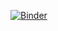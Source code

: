 [![Binder](https://mybinder.org/badge_logo.svg)](https://mybinder.org/v2/gh/Billzabob/study-group/master)
